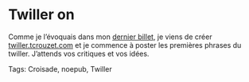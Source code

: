 # Twiller on

Comme je l’évoquais dans mon [dernier billet](/2008/12/21/du-keitai-shousetsu-au-twiller/), je viens de créer [twiller.tcrouzet.com](http://twiller.tcrouzet.com/) et je commence à poster les premières phrases du twiller. J’attends vos critiques et vos idées.

Tags: Croisade, noepub, Twiller